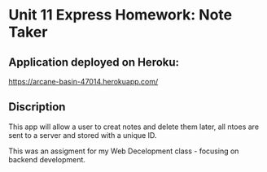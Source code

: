 # Unit 11 Express Homework: Note Taker

## Application deployed on Heroku: 
https://arcane-basin-47014.herokuapp.com/

## Discription 
This app will allow a user to creat notes and delete them later, all ntoes are sent to a server and stored with a unique ID. 

This was an assigment for my Web Decelopment class - focusing on backend development. 